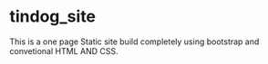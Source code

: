 # tindog_site
This is a one page Static site build completely using bootstrap and convetional HTML AND CSS.
